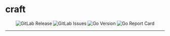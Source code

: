 # craft <!-- omit in toc -->

<p align="center">
  <img alt="GitLab Release" src="https://img.shields.io/gitlab/v/release/kilianpaquier%2Fcraft?gitlab_url=https%3A%2F%2Fgitlab.com&include_prereleases&sort=semver&style=for-the-badge">
  <img alt="GitLab Issues" src="https://img.shields.io/gitlab/issues/open/kilianpaquier%2Fcraft?gitlab_url=https%3A%2F%2Fgitlab.com&style=for-the-badge">
  <img alt="Go Version" src="https://img.shields.io/gitlab/go-mod/go-version/kilianpaquier/craft/main?style=for-the-badge&label=Go+Version">
  <img alt="Go Report Card" src="https://goreportcard.com/badge/gitlab.com/kilianpaquier/craft?style=for-the-badge">
</p>

---
